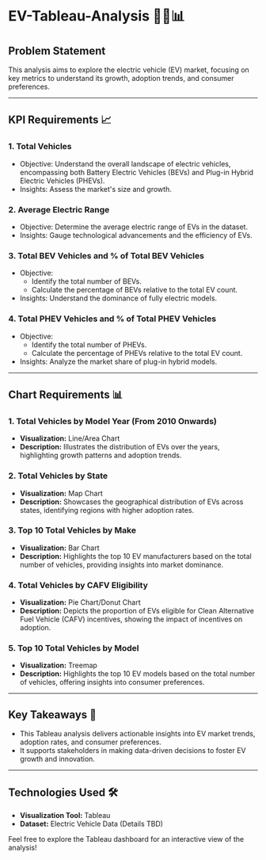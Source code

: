 # EV-Tableau-Analysis 🚗🔋📊

## Problem Statement
This analysis aims to explore the electric vehicle (EV) market, focusing on key metrics to understand its growth, adoption trends, and consumer preferences. 

---

## KPI Requirements 📈

### 1. **Total Vehicles**
   - Objective: Understand the overall landscape of electric vehicles, encompassing both Battery Electric Vehicles (BEVs) and Plug-in Hybrid Electric Vehicles (PHEVs).
   - Insights: Assess the market's size and growth.

### 2. **Average Electric Range**
   - Objective: Determine the average electric range of EVs in the dataset.
   - Insights: Gauge technological advancements and the efficiency of EVs.

### 3. **Total BEV Vehicles and % of Total BEV Vehicles**
   - Objective: 
     - Identify the total number of BEVs.
     - Calculate the percentage of BEVs relative to the total EV count.
   - Insights: Understand the dominance of fully electric models.

### 4. **Total PHEV Vehicles and % of Total PHEV Vehicles**
   - Objective: 
     - Identify the total number of PHEVs.
     - Calculate the percentage of PHEVs relative to the total EV count.
   - Insights: Analyze the market share of plug-in hybrid models.

---

## Chart Requirements 📊

### 1. **Total Vehicles by Model Year (From 2010 Onwards)**  
   - **Visualization:** Line/Area Chart  
   - **Description:** Illustrates the distribution of EVs over the years, highlighting growth patterns and adoption trends.

### 2. **Total Vehicles by State**  
   - **Visualization:** Map Chart  
   - **Description:** Showcases the geographical distribution of EVs across states, identifying regions with higher adoption rates.

### 3. **Top 10 Total Vehicles by Make**  
   - **Visualization:** Bar Chart  
   - **Description:** Highlights the top 10 EV manufacturers based on the total number of vehicles, providing insights into market dominance.

### 4. **Total Vehicles by CAFV Eligibility**  
   - **Visualization:** Pie Chart/Donut Chart  
   - **Description:** Depicts the proportion of EVs eligible for Clean Alternative Fuel Vehicle (CAFV) incentives, showing the impact of incentives on adoption.

### 5. **Top 10 Total Vehicles by Model**  
   - **Visualization:** Treemap  
   - **Description:** Highlights the top 10 EV models based on the total number of vehicles, offering insights into consumer preferences.

---

## Key Takeaways 🌟
- This Tableau analysis delivers actionable insights into EV market trends, adoption rates, and consumer preferences.  
- It supports stakeholders in making data-driven decisions to foster EV growth and innovation.

---

## Technologies Used 🛠️
- **Visualization Tool:** Tableau  
- **Dataset:** Electric Vehicle Data (Details TBD)  

Feel free to explore the Tableau dashboard for an interactive view of the analysis!
